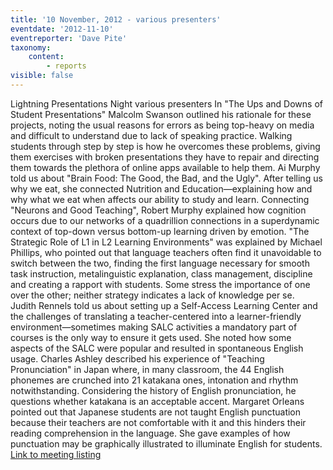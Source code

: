 ```yaml
---
title: '10 November, 2012 - various presenters'
eventdate: '2012-11-10'
eventreporter: 'Dave Pite'
taxonomy:
    content:
        - reports
visible: false
---
```


Lightning Presentations Night
various presenters
In "The Ups and Downs of Student Presentations" Malcolm Swanson outlined his rationale for these projects, noting the usual reasons for errors as being top-heavy on media and difficult to understand due to lack of speaking practice.  Walking students through step by step is how he overcomes these problems, giving them exercises with broken presentations they have to repair and directing them towards the plethora of online apps available to help them.
Ai Murphy told us about "Brain Food: The Good, the Bad, and the Ugly".  After telling us why we eat, she connected Nutrition and Education—explaining how and why what we eat when affects our ability to study and learn.
Connecting "Neurons and Good Teaching", Robert Murphy explained how cognition occurs due to our networks of a quadrillion connections in a superdynamic context of top-down versus bottom-up learning driven by emotion.
"The Strategic Role of L1 in L2 Learning Environments" was explained by Michael Phillips, who pointed out that language teachers often find it unavoidable to switch between the two, finding the first language necessary for smooth task instruction, metalinguistic explanation, class management, discipline and creating a rapport with students.  Some stress the importance of one over the other; neither strategy indicates a lack of knowledge per se.  
Judith Rennels told us about setting up a Self-Access Learning Center and the challenges of translating a teacher-centered into a learner-friendly environment—sometimes making SALC activities a mandatory part of courses is the only way to ensure it gets used.  She noted how some aspects of the SALC were popular and resulted in spontaneous English usage.
Charles Ashley described his experience of "Teaching Pronunciation" in Japan where, in many classroom, the 44 English phonemes are crunched into 21 katakana ones, intonation and rhythm notwithstanding.  Considering the history of English pronunciation, he questions whether katakana is an acceptable accent.
Margaret Orleans pointed out that Japanese students are not taught English punctuation because their teachers are not comfortable with it and this hinders their reading comprehension in the language.  She gave examples of how punctuation may be graphically illustrated to illuminate English for students.
<a href="../schedule/2011/october/08">Link to meeting listing</a>
